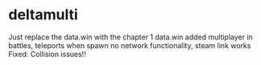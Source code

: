 # deltamulti
Just replace the data.win with the chapter 1 data.win
added multiplayer in battles, teleports when spawn
no network functionality, steam link works
Fixed:
Collision issues!!
